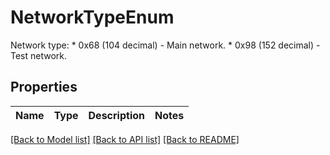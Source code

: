 # NetworkTypeEnum

Network type: * 0x68 (104 decimal) - Main network. * 0x98 (152 decimal) - Test network. 

## Properties

Name | Type | Description | Notes
------------ | ------------- | ------------- | -------------

[[Back to Model list]](../README.md#documentation-for-models) [[Back to API list]](../README.md#documentation-for-api-endpoints) [[Back to README]](../README.md)


